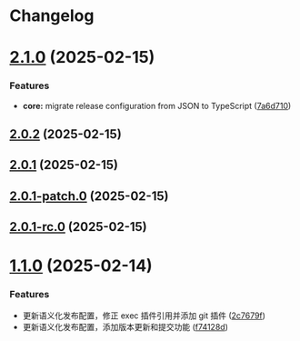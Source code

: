 # Changelog

# [2.1.0](https://github.com/YubaC/Test3/compare/v2.0.2...v2.1.0) (2025-02-15)


### Features

* **core:** migrate release configuration from JSON to TypeScript ([7a6d710](https://github.com/YubaC/Test3/commit/7a6d7100099581851aeb06d81d6e500de55b9414))

## [2.0.2](https://github.com/YubaC/Test3/compare/v2.0.1...v2.0.2) (2025-02-15)

## [2.0.1](https://github.com/YubaC/Test3/compare/v2.0.1-patch.0...v2.0.1) (2025-02-15)

## [2.0.1-patch.0](https://github.com/YubaC/Test3/compare/v2.0.1-rc.0...v2.0.1-patch.0) (2025-02-15)

## [2.0.1-rc.0](https://github.com/YubaC/Test3/compare/v2.0.0...v2.0.1-rc.0) (2025-02-15)

# [1.1.0](https://github.com/YubaC/Test3/compare/v1.0.0...v1.1.0) (2025-02-14)


### Features

* 更新语义化发布配置，修正 exec 插件引用并添加 git 插件 ([2c7679f](https://github.com/YubaC/Test3/commit/2c7679f8722be77dfe3738c34c9a804311839789))
* 更新语义化发布配置，添加版本更新和提交功能 ([f74128d](https://github.com/YubaC/Test3/commit/f74128dd2b062a980e7eb9242d36e885beb1da52))
